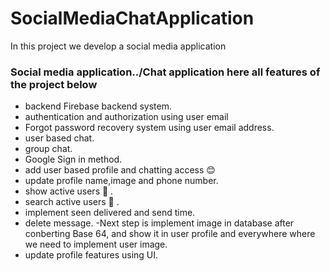 # SocialMediaChatApplication
In this project we develop a social media application
### Social media application../Chat application here all features of the project below
- backend Firebase backend system.
- authentication and authorization using user email
- Forgot password recovery system using user email address.
- user based chat.
- group chat.
- Google Sign in method.
- add user based profile and chatting access 😊
- update profile name,image and phone number.
- show active users 👤 .
- search active users 👥 .
- implement seen delivered and send time.
- delete message.
-Next step is implement image in database after conberting Base 64, and show it in user profile and everywhere where we need to implement user image.
- update profile  features using UI.<br/>
